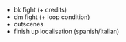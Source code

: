 * bk fight (+ credits)
* dm fight (+ loop condition)
* cutscenes
* finish up localisation (spanish/italian)